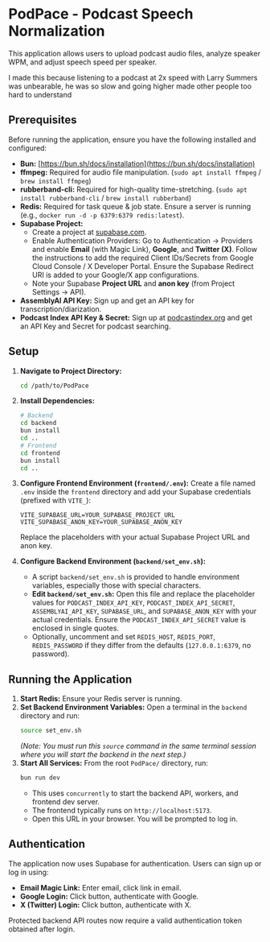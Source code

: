 # PodPace - Podcast Speech Normalization

This application allows users to upload podcast audio files, analyze speaker WPM, and adjust speech speed per speaker.

I made this because listening to a podcast at 2x speed with Larry Summers was unbearable, he was so slow and going higher made other people too hard to understand

## Prerequisites

Before running the application, ensure you have the following installed and configured:

*   **Bun:** [https://bun.sh/docs/installation](https://bun.sh/docs/installation)
*   **ffmpeg:** Required for audio file manipulation. (`sudo apt install ffmpeg` / `brew install ffmpeg`)
*   **rubberband-cli:** Required for high-quality time-stretching. (`sudo apt install rubberband-cli` / `brew install rubberband`)
*   **Redis:** Required for task queue & job state. Ensure a server is running (e.g., `docker run -d -p 6379:6379 redis:latest`).
*   **Supabase Project:**
    *   Create a project at [supabase.com](https://supabase.com).
    *   Enable Authentication Providers: Go to Authentication -> Providers and enable **Email** (with Magic Link), **Google**, and **Twitter (X)**. Follow the instructions to add the required Client IDs/Secrets from Google Cloud Console / X Developer Portal. Ensure the Supabase Redirect URI is added to your Google/X app configurations.
    *   Note your Supabase **Project URL** and **anon key** (from Project Settings -> API).
*   **AssemblyAI API Key:** Sign up and get an API key for transcription/diarization.
*   **Podcast Index API Key & Secret:** Sign up at [podcastindex.org](https://podcastindex.org/) and get an API Key and Secret for podcast searching.

## Setup

1.  **Navigate to Project Directory:**
    ```bash
    cd /path/to/PodPace
    ```
2.  **Install Dependencies:**
    ```bash
    # Backend
    cd backend
    bun install
    cd ..
    # Frontend
    cd frontend
    bun install
    cd ..
    ```
3.  **Configure Frontend Environment (`frontend/.env`):**
    Create a file named `.env` inside the `frontend` directory and add your Supabase credentials (prefixed with `VITE_`):
    ```dotenv
    VITE_SUPABASE_URL=YOUR_SUPABASE_PROJECT_URL
    VITE_SUPABASE_ANON_KEY=YOUR_SUPABASE_ANON_KEY
    ```
    Replace the placeholders with your actual Supabase Project URL and anon key.

4.  **Configure Backend Environment (`backend/set_env.sh`):**
    *   A script `backend/set_env.sh` is provided to handle environment variables, especially those with special characters.
    *   **Edit `backend/set_env.sh`:** Open this file and replace the placeholder values for `PODCAST_INDEX_API_KEY`, `PODCAST_INDEX_API_SECRET`, `ASSEMBLYAI_API_KEY`, `SUPABASE_URL`, and `SUPABASE_ANON_KEY` with your actual credentials. Ensure the `PODCAST_INDEX_API_SECRET` value is enclosed in single quotes.
    *   Optionally, uncomment and set `REDIS_HOST`, `REDIS_PORT`, `REDIS_PASSWORD` if they differ from the defaults (`127.0.0.1:6379`, no password).

## Running the Application

1.  **Start Redis:** Ensure your Redis server is running.
2.  **Set Backend Environment Variables:** Open a terminal in the `backend` directory and run:
    ```bash
    source set_env.sh
    ```
    *(Note: You must run this `source` command in the same terminal session where you will start the backend in the next step.)*
3.  **Start All Services:**
    From the root `PodPace/` directory, run:
    ```bash
    bun run dev
    ```
    *   This uses `concurrently` to start the backend API, workers, and frontend dev server.
    *   The frontend typically runs on `http://localhost:5173`.
    *   Open this URL in your browser. You will be prompted to log in.

## Authentication

The application now uses Supabase for authentication. Users can sign up or log in using:
*   **Email Magic Link:** Enter email, click link in email.
*   **Google Login:** Click button, authenticate with Google.
*   **X (Twitter) Login:** Click button, authenticate with X.

Protected backend API routes now require a valid authentication token obtained after login.
